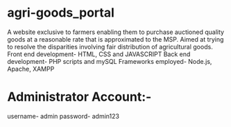 # agri-goods_portal
A website exclusive to farmers enabling them to purchase auctioned quality goods at a reasonable rate that is approximated to the MSP.
Aimed at trying to resolve the disparities involving fair distribution of agricultural goods.
Front end development- HTML, CSS and JAVASCRIPT
Back end development- PHP scripts and mySQL
Frameworks employed- Node.js, Apache, XAMPP

# Administrator Account:- 
username- admin
password- admin123
